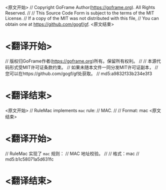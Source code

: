 
<原文开始>
// Copyright GoFrame Author(https://goframe.org). All Rights Reserved.
//
// This Source Code Form is subject to the terms of the MIT License.
// If a copy of the MIT was not distributed with this file,
// You can obtain one at https://github.com/gogf/gf.
<原文结束>

# <翻译开始>
// 版权归GoFrame作者(https://goframe.org)所有。保留所有权利。
//
// 本源代码形式受MIT许可证条款约束。
// 如果未随本文件一同分发MIT许可证副本，
// 您可以在https://github.com/gogf/gf处获取。
// md5:a9832f33b234e3f3
# <翻译结束>


<原文开始>
// RuleMac implements `mac` rule:
// MAC.
//
// Format: mac
<原文结束>

# <翻译开始>
// RuleMac 实现了 `mac` 规则：
// MAC 地址校验。
//
// 格式：mac
// md5:b1c58071a5d631fc
# <翻译结束>

